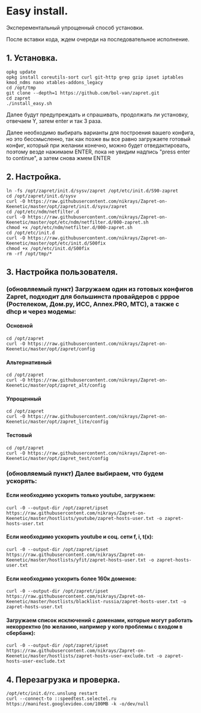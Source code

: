 # Easy install.

Эксперементальный упрощенный способ установки.

После вставки кода, ждем очереди на последовательное исполнение.

## 1. Установка.
```shell
opkg update
opkg install coreutils-sort curl git-http grep gzip ipset iptables kmod_ndms nano xtables-addons_legacy
cd /opt/tmp
git clone --depth=1 https://github.com/bol-van/zapret.git
cd zapret
./install_easy.sh

```
Далее будут предупреждать и спрашивать, продолжать ли установку, отвечаем Y, затем enter и так 3 раза.

Далее необходимо выбирать варианты для построения вашего конфига, но это бессмысленно, так как позже вы все равно загружаете готовый конфиг, который при желании конечно, можно будет отведактировать, поэтому везде нажимаем ENTER, пока не увидим надпись "press enter to continue", а затем снова жмем ENTER

## 2. Настройка.

```shell
ln -fs /opt/zapret/init.d/sysv/zapret /opt/etc/init.d/S90-zapret
cd /opt/zapret/init.d/sysv
curl -O https://raw.githubusercontent.com/nikrays/Zapret-on-Keenetic/master/opt/zapret/init.d/sysv/zapret
cd /opt/etc/ndm/netfilter.d
curl -O https://raw.githubusercontent.com/nikrays/Zapret-on-Keenetic/master/opt/etc/ndm/netfilter.d/000-zapret.sh
chmod +x /opt/etc/ndm/netfilter.d/000-zapret.sh
cd /opt/etc/init.d
curl -O https://raw.githubusercontent.com/nikrays/Zapret-on-Keenetic/master/opt/etc/init.d/S00fix
chmod +x /opt/etc/init.d/S00fix
rm -rf /opt/tmp/*

```

## 3. Настройка пользователя.

### (обновляемый пункт) Загружаем один из готовых конфигов Zapret, подходит для большинста провайдеров с pppoe (Ростелеком, Дом.ру, ИСС, Annex.PRO, МТС), а также с dhcp и через модемы:
#### Основной
```shell
cd /opt/zapret
curl -O https://raw.githubusercontent.com/nikrays/Zapret-on-Keenetic/master/opt/zapret/config
```

#### Альтернативный
```shell
cd /opt/zapret
curl -O https://raw.githubusercontent.com/nikrays/Zapret-on-Keenetic/master/opt/zapret_alt/config
```

#### Упрощенный
```shell
cd /opt/zapret
curl -O https://raw.githubusercontent.com/nikrays/Zapret-on-Keenetic/master/opt/zapret_lite/config
```

#### Тестовый
```shell
cd /opt/zapret
curl -O https://raw.githubusercontent.com/nikrays/Zapret-on-Keenetic/master/opt/zapret_test/config
```

### (обновляемый пункт) Далее выбираем, что будем ускорять:

#### Если необходимо ускорить только youtube, загружаем:
```shell
curl -0 --output-dir /opt/zapret/ipset https://raw.githubusercontent.com/nikrays/Zapret-on-Keenetic/master/hostlists/youtube/zapret-hosts-user.txt -o zapret-hosts-user.txt
```

#### Если необходимо ускорить youtube и соц. сети f, i, t(x):
```shell
curl -0 --output-dir /opt/zapret/ipset https://raw.githubusercontent.com/nikrays/Zapret-on-Keenetic/master/hostlists/yfit/zapret-hosts-user.txt -o zapret-hosts-user.txt
```

#### Если необходимо ускорить более 160к доменов:
```shell
curl -0 --output-dir /opt/zapret/ipset https://raw.githubusercontent.com/nikrays/Zapret-on-Keenetic/master/hostlists/blacklist-russia/zapret-hosts-user.txt -o zapret-hosts-user.txt
```

#### Загружаем список исключений с доменами, которые могут работать некорректно (по желанию, например у кого проблемы с входом в сбербанк):
```shell
curl -0 --output-dir /opt/zapret/ipset https://raw.githubusercontent.com/nikrays/Zapret-on-Keenetic/master/hostlists/zapret-hosts-user-exclude.txt -o zapret-hosts-user-exclude.txt
```

## 4. Перезагрузка и проверка.
```shell
/opt/etc/init.d/rc.unslung restart
curl --connect-to ::speedtest.selectel.ru https://manifest.googlevideo.com/100MB -k -o/dev/null

```
